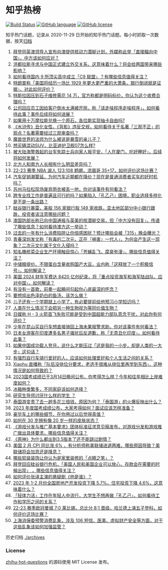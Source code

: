 # 知乎热榜
[![Build Status](https://github.com/ToWeLong/zhihu-hot-questions/workflows/CI/badge.svg)](https://github.com/ToWeLong/zhihu-hot-questions/actions)
[![GitHub language](https://img.shields.io/badge/language-golang-orange.svg)](https://golang.org/)
[![GitHub license](https://img.shields.io/github/license/ToWeLong/zhihu-hot-questions)](https://github.com/ToWeLong/zhihu-hot-questions/blob/main/LICENSE)

知乎热门话题，记录从 2020-11-29 日开始的知乎热门话题。每小时抓取一次数据，按天[归档](./archives)

<!-- BEGIN -->

1. [拜登同英澳领导人宣布向澳提供核动力潜艇计划，外媒称此举「直接瞄向中国」，中方该如何应对？](https://www.zhihu.com/question/589467930)
1. [洪都拉斯寻求与中国正式建立外交关系，这意味着什么？将会给两国带来哪些影响？](https://www.zhihu.com/question/589674784)
1. [如何看待国内 9 所顶尖高中成立「C9 联盟」？有哪些信息值得关注？](https://www.zhihu.com/question/589555014)
1. [特朗普称「美国将经历一场比 1929 年更大更严重的大萧条，银行倒闭就是证据」，对此如何评价？](https://www.zhihu.com/question/589475961)
1. [特斯拉因压到石子维修需花 14 万，官方称都是明码标价，你认为这个收费合理吗？](https://www.zhihu.com/question/588306098)
1. [公司回应员工因给客户倒水太满被开除，称「该走啥程序走啥程序」，如何看待此事？事件后续将如何进展？](https://www.zhihu.com/question/589463476)
1. [如果用十万摩拉能兑换一个原石，各位能实现抽卡自由吗?](https://www.zhihu.com/question/589301946)
1. [《水浒传》丑化女性，《背影》违反交规，如何看待关于名著「三观不正」的观点？名著需要经过三观审查吗？](https://www.zhihu.com/question/589555735)
1. [魔兽世界的法师为什么被说是暴雪的亲儿子？](https://www.zhihu.com/question/35656965)
1. [想买辆混动SUV，比亚迪护卫舰07怎么样?](https://www.zhihu.com/question/589567323)
1. [被大陆海警救起的台军失踪士兵向家人报平安，「人在厦门，吃好睡好」，后续将如何发展？](https://www.zhihu.com/question/589590740)
1. [北方人和南方人长相有什么明显差异吗？](https://www.zhihu.com/question/27344213)
1. [22-23 赛季 NBA 湖人 123:108 鹈鹕，浓眉哥 35+17，如何评价这场比赛？](https://www.zhihu.com/question/589668152)
1. [汽车促销潮蔓延，为何汽车近期都在降价？现在是普通消费者买车的好时机吗？](https://www.zhihu.com/question/588458785)
1. [苏州马拉松现场废弃雨衣被丢一地，你对该事件有何看法？](https://www.zhihu.com/question/589129356)
1. [跨专业找工作是普遍且可行的吗？如果陷入「孔乙己」困境，职业选择多样化是不是一条出路？](https://www.zhihu.com/question/589085700)
1. [硅谷银行暴雷，美股 156 家银行股 149 家收跌，亚太地区部分中小银行跟跌，投资者该注意哪些问题？](https://www.zhihu.com/question/589542606)
1. [澳国防部长称已向中国通报与英美的核潜艇交易，但「中方没有回复」，传递了哪些信息？如何看待澳方这一举动？](https://www.zhihu.com/question/589506390)
1. [过去的一年有什么消费陷阱让你倍感困扰？预计哪些会被「315」晚会曝光？](https://www.zhihu.com/question/589492500)
1. [青春深圳发文称「有毒的二次元，正在『祸害』一代人」，为何会产生这一现象？二次元文化属于文化入侵吗？](https://www.zhihu.com/question/589484810)
1. [知名橄榄菜企业生产环境触目惊心「苍蝇乱飞，腐臭弥漫」，哪些信息值得关注？](https://www.zhihu.com/question/589678651)
1. [中储粮提价、不限蛋白含量收购国产大豆，业内称「这释放了一个积极信号」，如何解读？](https://www.zhihu.com/question/588715219)
1. [美国 2024 财年军费达 8420 亿创纪录，将「重点投资海军和海军陆战队、应对中国」，如何解读？](https://www.zhihu.com/question/589604988)
1. [有没有一首歌，前奏一起瞬间勾起你心底最深的怀念？](https://www.zhihu.com/question/589322650)
1. [要想炖出色泽奶白的鱼汤，该怎么做？](https://www.zhihu.com/question/579958670)
1. [儿子还有一个学期就上小学了，有必要提前给他预习小学知识吗？](https://www.zhihu.com/question/586672988)
1. [人类在什么情况下会把另一种生物视为等同价值生物？](https://www.zhihu.com/question/572946298)
1. [日媒称 H - 3 火箭首飞失败可能是受到中国超能力部队意念干扰，对此你有何评价？](https://www.zhihu.com/question/589477090)
1. [少年在昆山买自行车想直接骑回上海未果报警求助，你对该事件有何看法？](https://www.zhihu.com/question/589186811)
1. [日本女游客在印度遭多名男子骚扰后反道歉，称「无意丑化印度」，如何看待此事？](https://www.zhihu.com/question/589403687)
1. [如果中国成功载人登月，说什么才能压过「这是我的一小步，却是人类的一大步」这句话？](https://www.zhihu.com/question/428127319)
1. [有强烈自行车骑行爱好的人，应该如何处理爱好和个人生活之间的关系？](https://www.zhihu.com/question/588592051)
1. [Xiaohu 直播称「队伍没排位分要求，老选手很难从排位里再学到东西」，这种情况是如何导致的？](https://www.zhihu.com/question/588668175)
1. [2023国考成绩已于3月14日晚间公布，你考得怎么样？今年和往年相比上岸难度如何？](https://www.zhihu.com/question/589464646)
1. [冰箱种类繁多，不同家庭该如何选择？](https://www.zhihu.com/question/534231879)
1. [研究生导师讨厌什么样的学生 ？](https://www.zhihu.com/question/317846692)
1. [泰国游变贵了去一趟多花三倍钱，原因为何？「泰国游」的火爆反映出什么？](https://www.zhihu.com/question/589465950)
1. [2023 年度国考成绩公布，大家考得如何？面试应该怎样准备？](https://www.zhihu.com/question/587283956)
1. [豪华车上的哪些细节，在你用过以后觉得真值？](https://www.zhihu.com/question/589591542)
1. [如何在 30 岁拥有像 20 岁一样的皮肤状态？](https://www.zhihu.com/question/584582461)
1. [《游戏分发与推广基本要求》团体标准征求意见稿发布，对游戏分发和游戏推广做出具体要求，哪些信息值得关注？](https://www.zhihu.com/question/589546582)
1. [《原神》为什么都出到3.5版本了还不能跳过剧情？](https://www.zhihu.com/question/589217712)
1. [美国 2 月 CPI 同比涨 6% ，有分析师称美联储进退两难，哪些原因导致？美联储将会加息还是降息？](https://www.zhihu.com/question/589618554)
1. [哪些软装装饰让你认为是家里装修的「点睛之笔」？](https://www.zhihu.com/question/585163972)
1. [拜登回应硅谷银行危机，「美国人民和美国企业可以放心，存款会在需要的时候出现」 ，哪些信息值得关注？](https://www.zhihu.com/question/589295638)
1. [如何评价张译主演的悬疑剧《他是谁》？](https://www.zhihu.com/question/589325923)
1. [2023 年 1-2 月份全国房地产开发投资下降 5.7%，住宅投资下降 4.6%，这意味着什么？](https://www.zhihu.com/question/589684984)
1. [「轻体力活」工作在年轻人中流行，大学生不想再做「孔乙己」，如何看待工作和学历之间的关系？](https://www.zhihu.com/question/589288620)
1. [22-23 赛季欧冠曼城 7:0 莱比锡，总比分 8:1 晋级，哈兰德上演五子登科，如何评价这场比赛？](https://www.zhihu.com/question/589642520)
1. [上海消保委预警消费乱象，涉及 106 短信、医美、虚拟财产安全等方面，对于这些乱象该如何加强监管？](https://www.zhihu.com/question/588969095)

<!-- END -->

历史归档 [./archives](./archives)


### License
[zhihu-hot-questions](https://github.com/towelong/zhihu-hot-questions) 的源码使用 MIT License 发布。